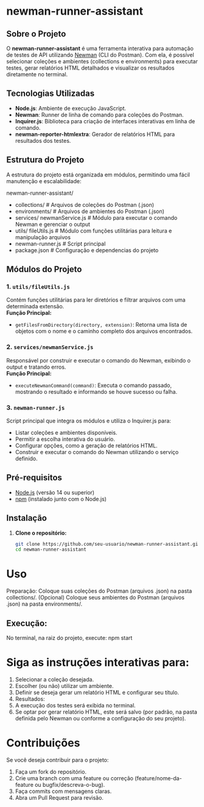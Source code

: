 # newman-runner-assistant

## Sobre o Projeto
O **newman-runner-assistant** é uma ferramenta interativa para automação de testes de API utilizando [Newman](https://www.npmjs.com/package/newman) (CLI do Postman). 
Com ela, é possível selecionar coleções e ambientes (collections e environments) para executar testes, gerar relatórios HTML detalhados e visualizar os resultados diretamente no terminal.

## Tecnologias Utilizadas
- **Node.js**: Ambiente de execução JavaScript.
- **Newman**: Runner de linha de comando para coleções do Postman.
- **Inquirer.js**: Biblioteca para criação de interfaces interativas em linha de comando.
- **newman-reporter-htmlextra**: Gerador de relatórios HTML para resultados dos testes.

## Estrutura do Projeto
A estrutura do projeto está organizada em módulos, permitindo uma fácil manutenção e escalabilidade:

newman-runner-assistant/
- collections/               # Arquivos de coleções do Postman (.json)
- environments/              # Arquivos de ambientes do Postman (.json)
- services/ newmanService.js # Módulo para executar o comando Newman e gerenciar o output
- utils/ fileUtils.js        # Módulo com funções utilitárias para leitura e manipulação arquivos
- newman-runner.js           # Script principal
- package.json               # Configuração e dependencias do projeto



## Módulos do Projeto

### 1. `utils/fileUtils.js`
Contém funções utilitárias para ler diretórios e filtrar arquivos com uma determinada extensão.  
**Função Principal:**  
- `getFilesFromDirectory(directory, extension)`: Retorna uma lista de objetos com o nome e o caminho completo dos arquivos encontrados.

### 2. `services/newmanService.js`
Responsável por construir e executar o comando do Newman, exibindo o output e tratando erros.  
**Função Principal:**  
- `executeNewmanCommand(command)`: Executa o comando passado, mostrando o resultado e informando se houve sucesso ou falha.

### 3. `newman-runner.js`
Script principal que integra os módulos e utiliza o Inquirer.js para:
- Listar coleções e ambientes disponíveis.
- Permitir a escolha interativa do usuário.
- Configurar opções, como a geração de relatórios HTML.
- Construir e executar o comando do Newman utilizando o serviço definido.

## Pré-requisitos
- [Node.js](https://nodejs.org/) (versão 14 ou superior)
- [npm](https://www.npmjs.com/) (instalado junto com o Node.js)

## Instalação
1. **Clone o repositório:**
   ```bash
   git clone https://github.com/seu-usuario/newman-runner-assistant.git
   cd newman-runner-assistant

# Uso
Preparação:
Coloque suas coleções do Postman (arquivos .json) na pasta collections/.
(Opcional) Coloque seus ambientes do Postman (arquivos .json) na pasta environments/.
## Execução:
No terminal, na raiz do projeto, execute: npm start

# Siga as instruções interativas para:

1. Selecionar a coleção desejada.
2. Escolher (ou não) utilizar um ambiente.
3. Definir se deseja gerar um relatório HTML e configurar seu título.
4. Resultados:
5. A execução dos testes será exibida no terminal.
6. Se optar por gerar relatório HTML, este será salvo (por padrão, na pasta definida pelo Newman ou conforme a configuração do seu projeto).

# Contribuições
Se você deseja contribuir para o projeto:
1. Faça um fork do repositório.
2. Crie uma branch com uma feature ou correção (feature/nome-da-feature ou bugfix/descreva-o-bug).
3. Faça commits com mensagens claras.
4. Abra um Pull Request para revisão.
